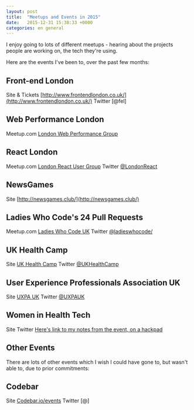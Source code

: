```yaml
---
layout: post
title:  "Meetups and Events in 2015"
date:   2015-12-31 15:38:33 +0000
categories: en general
---
```


I enjoy going to lots of different meetups - hearing about the projects people are working on, the tech they're using. 

Here are the events I've been to, over the past few months:

## Front-end London

Site & Tickets [http://www.frontendlondon.co.uk/](http://www.frontendlondon.co.uk/)
Twitter [@fel]

## Web Performance London 

Meetup.com [London Web Performance Group](http://www.meetup.com/London-Web-Performance-Group/)

## React London 

Meetup.com [London React User Group](http://www.meetup.com/London-React-User-Group/)
Twitter [@LondonReact](https://twitter.com/londonreact)

## NewsGames

Site [http://newsgames.club/](http://newsgames.club/)

## Ladies Who Code's 24 Pull Requests 

Meetup.com [Ladies Who Code UK](http://www.meetup.com/Ladies-Who-Code-UK/)
Twitter [@ladieswhocode/](https://twitter.com/ladieswhocode/)

## UK Health Camp

Site [UK Health Camp](https://www.ukhealthcamp.com)
Twitter [@UKHealthCamp](https://twitter.com/ukhealthcamp)

## User Experience Professionals Association UK 

Site [UXPA UK](http://uxpa-uk.org/)
Twitter [@UXPAUK](https://twitter.com/UXPAUK)

## Women in Health Tech

Site []()
Twitter []()
[Here's link to my notes from the event, on a hackpad](https://hackpad.com/HealthTechWomen-HTWomen-JL9f7JsqJHU)

## Other Events

There are lots of other events which I wish I could have gone to, but wasn't able to, due to prior commitments:

## Codebar

Site [Codebar.io/events](https://www.codebar.io/events)
Twitter [@]